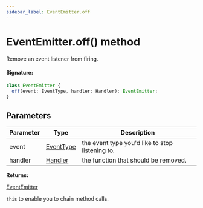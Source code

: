 ```yaml
---
sidebar_label: EventEmitter.off
---
```


# EventEmitter.off() method

Remove an event listener from firing.

#### Signature:

```typescript
class EventEmitter {
  off(event: EventType, handler: Handler): EventEmitter;
}
```

## Parameters

| Parameter | Type                                  | Description                                     |
| --------- | ------------------------------------- | ----------------------------------------------- |
| event     | [EventType](./puppeteer.eventtype.md) | the event type you'd like to stop listening to. |
| handler   | [Handler](./puppeteer.handler.md)     | the function that should be removed.            |

**Returns:**

[EventEmitter](./puppeteer.eventemitter.md)

`this` to enable you to chain method calls.
